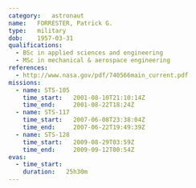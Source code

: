 ```yaml
---
category:	astronaut
name:	FORRESTER, Patrick G.
type:	military
dob:	1957-03-31
qualifications:
  - BSc in applied sciences and engineering
  - MSc in mechanical & aerospace engineering
references:
  - http://www.nasa.gov/pdf/740566main_current.pdf
missions:
  - name: STS-105
    time_start:   2001-08-10T21:10:14Z
    time_end:     2001-08-22T18:24Z
  - name: STS-117
    time_start:   2007-06-08T23:38:04Z
    time_end:     2007-06-22T19:49:39Z
  - name: STS-128
    time_start:   2009-08-29T03:59Z
    time_end:     2009-09-12T00:54Z
evas:
  - time_start: 
    duration:   25h30m
---
```

